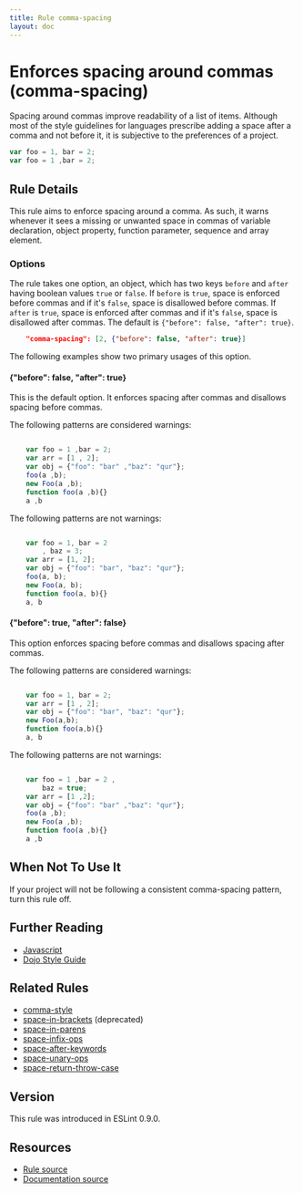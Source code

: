```yaml
---
title: Rule comma-spacing
layout: doc
---
```

<!-- Note: No pull requests accepted for this file. See README.md in the root directory for details. -->
# Enforces spacing around commas (comma-spacing)

Spacing around commas improve readability of a list of items. Although most of the style guidelines for languages prescribe adding a space after a comma and not before it, it is subjective to the preferences of a project.

```js
var foo = 1, bar = 2;
var foo = 1 ,bar = 2;
```

## Rule Details

This rule aims to enforce spacing around a comma. As such, it warns whenever it sees a missing or unwanted space in commas of variable declaration, object property, function parameter, sequence and array element.


### Options

The rule takes one option, an object, which has two keys `before` and `after` having boolean values `true` or `false`. If `before` is `true`, space is enforced before commas and if it's `false`, space is disallowed before commas. If `after` is `true`, space is enforced after commas and if it's `false`, space is disallowed after commas. The default is `{"before": false, "after": true}`.

```json
    "comma-spacing": [2, {"before": false, "after": true}]
```

The following examples show two primary usages of this option.

#### {"before": false, "after": true}

This is the default option. It enforces spacing after commas and disallows spacing before commas.

The following patterns are considered warnings:

```js

    var foo = 1 ,bar = 2;
    var arr = [1 , 2];
    var obj = {"foo": "bar" ,"baz": "qur"};
    foo(a ,b);
    new Foo(a ,b);
    function foo(a ,b){}
    a ,b
```

The following patterns are not warnings:

```js

    var foo = 1, bar = 2
        , baz = 3;
    var arr = [1, 2];
    var obj = {"foo": "bar", "baz": "qur"};
    foo(a, b);
    new Foo(a, b);
    function foo(a, b){}
    a, b
```

#### {"before": true, "after": false}

This option enforces spacing before commas and disallows spacing after commas.

The following patterns are considered warnings:

```js

    var foo = 1, bar = 2;
    var arr = [1 , 2];
    var obj = {"foo": "bar", "baz": "qur"};
    new Foo(a,b);
    function foo(a,b){}
    a, b
```

The following patterns are not warnings:

```js

    var foo = 1 ,bar = 2 ,
        baz = true;
    var arr = [1 ,2];
    var obj = {"foo": "bar" ,"baz": "qur"};
    foo(a ,b);
    new Foo(a ,b);
    function foo(a ,b){}
    a ,b
```

## When Not To Use It

If your project will not be following a consistent comma-spacing pattern, turn this rule off.


## Further Reading

* [Javascript](http://javascript.crockford.com/code.html)
* [Dojo Style Guide](http://dojotoolkit.org/community/styleGuide)


## Related Rules

* [comma-style](comma-style)
* [space-in-brackets](space-in-brackets) (deprecated)
* [space-in-parens](space-in-parens)
* [space-infix-ops](space-infix-ops)
* [space-after-keywords](space-after-keywords)
* [space-unary-ops](space-unary-ops)
* [space-return-throw-case](space-return-throw-case)

## Version

This rule was introduced in ESLint 0.9.0.

## Resources

* [Rule source](https://github.com/eslint/eslint/tree/master/lib/rules/comma-spacing.js)
* [Documentation source](https://github.com/eslint/eslint/tree/master/docs/rules/comma-spacing.md)
